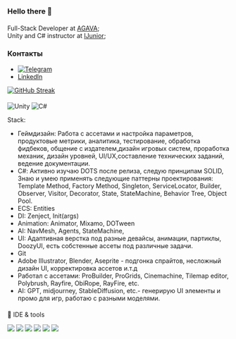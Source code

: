 ### Hello there 👋

#### 

Full-Stack Developer at [AGAVA](https://agava.tech/);<br>
Unity and C# instructor at [IJunior](https://ijunior.ru/unity-start);<br>

### Контакты
- [![Telegram](https://img.shields.io/badge/-Telegram-090909?style=for-the-badge&logo=telegram)](https://t.me/Valeriiyan) 
- [LinkedIn](https://www.linkedin.com/in/valeriyan-chepik-185800272/)


[![GitHub Streak](https://streak-stats.demolab.com?user=Valerian-4epik)](https://git.io/streak-stats)

#### 
![Unity](https://img.shields.io/badge/unity-%23000000.svg?style=for-the-badge&logo=unity&logoColor=white)
![C#](https://img.shields.io/badge/c%23-%23239120.svg?style=for-the-badge&logo=c-sharp&logoColor=white)

Stack:
- Геймдизайн: Работа с ассетами и настройка параметров, продуктовые метрики, аналитика, тестирование, обработка фидбеков, общение с издателем,дизайн игровых систем, проработка механик, дизайн уровней, UI/UX,составление технических заданий, ведение документации.
 - C#: Активно изучаю DOTS после релиза, следую принципам SOLID, Знаю и умею применять следующие паттерны проектирования: Template Method, Factory Method, Singleton, ServiceLocator, Builder, Observer, Visitor, Decorator, State, StateMachine, Behavior Tree, Object Pool.
 - ECS: Entities
 - DI: Zenject, Init(args)
 - Animation: Animator, Mixamo, DOTween
 - AI: NavMesh, Agents, StateMachine,
 - UI: Адаптивная верстка под разные девайсы, анимации, партиклы, DoozyUI, есть собстенные ассеты под различные задачи. 
 - Git
 - Adobe Illustrator, Blender, Aseprite - подгонка спрайтов, несложный дизайн UI, корректировка ассетов и.т.д
 - Работал с ассетами: ProBuilder, ProGrids, Cinemachine, Tilemap editor, Polybrush, Rayfire, ObiRope, RayFire, etc.
 - АI: GPT, midjourney, StableDiffusion, etc.- генерирую UI элементы и промо для игр, работаю с разными моделями.


####
🧰 IDE & tools

<p align="left">
    <a href="#"><img src="https://img.shields.io/badge/Rider-000000?style=for-the-badge&logo=Rider&logoColor=red"/></a>
    <a href="#"><img src="https://img.shields.io/badge/Visual_Studio-5C2D91?style=for-the-badge&logo=visual%20studio&logoColor=white"/></a>
    <a href="#"><img src="https://img.shields.io/badge/Visual_Studio_Code-0078D4?style=for-the-badge&logo=visual%20studio%20code&logoColor=white"/></a>
    <a href="#"><img src="https://img.shields.io/badge/blender-%23F5792A.svg?style=for-the-badge&logo=blender&logoColor=white"/></a>
    <a href="#"><img src="https://img.shields.io/badge/Adobe%20Illustrator-FF9A00?style=for-the-badge&logo=adobe%20illustrator&logoColor=white"/></a>
    <a href="#"><img src="https://img.shields.io/badge/figma-%23F24E1E.svg?style=for-the-badge&logo=figma&logoColor=white"/></a>
</p>

